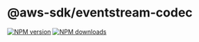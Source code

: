 # @aws-sdk/eventstream-codec

[![NPM version](https://img.shields.io/npm/v/@aws-sdk/eventstream-codec/latest.svg)](https://www.npmjs.com/package/@aws-sdk/eventstream-codec)
[![NPM downloads](https://img.shields.io/npm/dm/@aws-sdk/eventstream-codec.svg)](https://www.npmjs.com/package/@aws-sdk/eventstream-codec)
